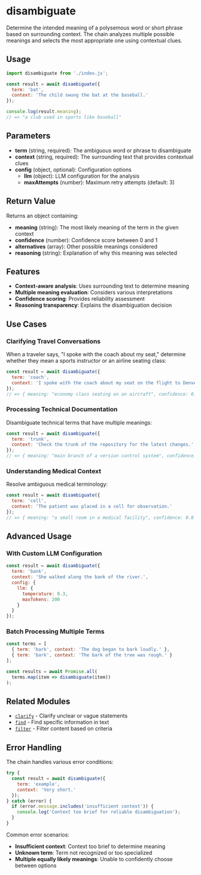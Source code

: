 # disambiguate

Determine the intended meaning of a polysemous word or short phrase based on surrounding context. The chain analyzes multiple possible meanings and selects the most appropriate one using contextual clues.

## Usage

```javascript
import disambiguate from './index.js';

const result = await disambiguate({
  term: 'bat',
  context: 'The child swung the bat at the baseball.'
});

console.log(result.meaning);
// => "a club used in sports like baseball"
```

## Parameters

- **term** (string, required): The ambiguous word or phrase to disambiguate
- **context** (string, required): The surrounding text that provides contextual clues
- **config** (object, optional): Configuration options
  - **llm** (object): LLM configuration for the analysis
  - **maxAttempts** (number): Maximum retry attempts (default: 3)

## Return Value

Returns an object containing:
- **meaning** (string): The most likely meaning of the term in the given context
- **confidence** (number): Confidence score between 0 and 1
- **alternatives** (array): Other possible meanings considered
- **reasoning** (string): Explanation of why this meaning was selected

## Features

- **Context-aware analysis**: Uses surrounding text to determine meaning
- **Multiple meaning evaluation**: Considers various interpretations
- **Confidence scoring**: Provides reliability assessment
- **Reasoning transparency**: Explains the disambiguation decision

## Use Cases

### Clarifying Travel Conversations
When a traveler says, "I spoke with the coach about my seat," determine whether they mean a sports instructor or an airline seating class:

```javascript
const result = await disambiguate({
  term: 'coach',
  context: 'I spoke with the coach about my seat on the flight to Denver.'
});
// => { meaning: "economy class seating on an aircraft", confidence: 0.9 }
```

### Processing Technical Documentation
Disambiguate technical terms that have multiple meanings:

```javascript
const result = await disambiguate({
  term: 'trunk',
  context: 'Check the trunk of the repository for the latest changes.'
});
// => { meaning: "main branch of a version control system", confidence: 0.95 }
```

### Understanding Medical Context
Resolve ambiguous medical terminology:

```javascript
const result = await disambiguate({
  term: 'cell',
  context: 'The patient was placed in a cell for observation.'
});
// => { meaning: "a small room in a medical facility", confidence: 0.8 }
```

## Advanced Usage

### With Custom LLM Configuration

```javascript
const result = await disambiguate({
  term: 'bank',
  context: 'She walked along the bank of the river.',
  config: {
    llm: {
      temperature: 0.3,
      maxTokens: 200
    }
  }
});
```

### Batch Processing Multiple Terms

```javascript
const terms = [
  { term: 'bark', context: 'The dog began to bark loudly.' },
  { term: 'bark', context: 'The bark of the tree was rough.' }
];

const results = await Promise.all(
  terms.map(item => disambiguate(item))
);
```

## Related Modules

- [`clarify`](../clarify/README.md) - Clarify unclear or vague statements
- [`find`](../find/README.md) - Find specific information in text
- [`filter`](../filter/README.md) - Filter content based on criteria

## Error Handling

The chain handles various error conditions:

```javascript
try {
  const result = await disambiguate({
    term: 'example',
    context: 'Very short.'
  });
} catch (error) {
  if (error.message.includes('insufficient context')) {
    console.log('Context too brief for reliable disambiguation');
  }
}
```

Common error scenarios:
- **Insufficient context**: Context too brief to determine meaning
- **Unknown term**: Term not recognized or too specialized
- **Multiple equally likely meanings**: Unable to confidently choose between options
